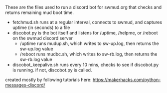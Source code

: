 These are the files used to run a discord bot for swmud.org that checks and returns remaining mud boot time.
  * fetchmud.sh runs at a regular interval, connects to swmud, and captures uptime (in seconds) to a file
  * discobot.py is the bot itself and listens for /uptime, /helpme, or /reboot on the swmud discord server
      * /uptime runs mudup.sh, which writes to sw-up.log, then returns the sw-up.log value
      * /reboot runs mudbc.sh, which writes to sw-rb.log, then returns the sw-rb.log value
  * discobot_keepalive.sh runs every 10 mins, checks to see if discobot.py is running. if not, discobot.py is called.


created mostly by following tutorials here: https://makerhacks.com/python-messages-discord/
